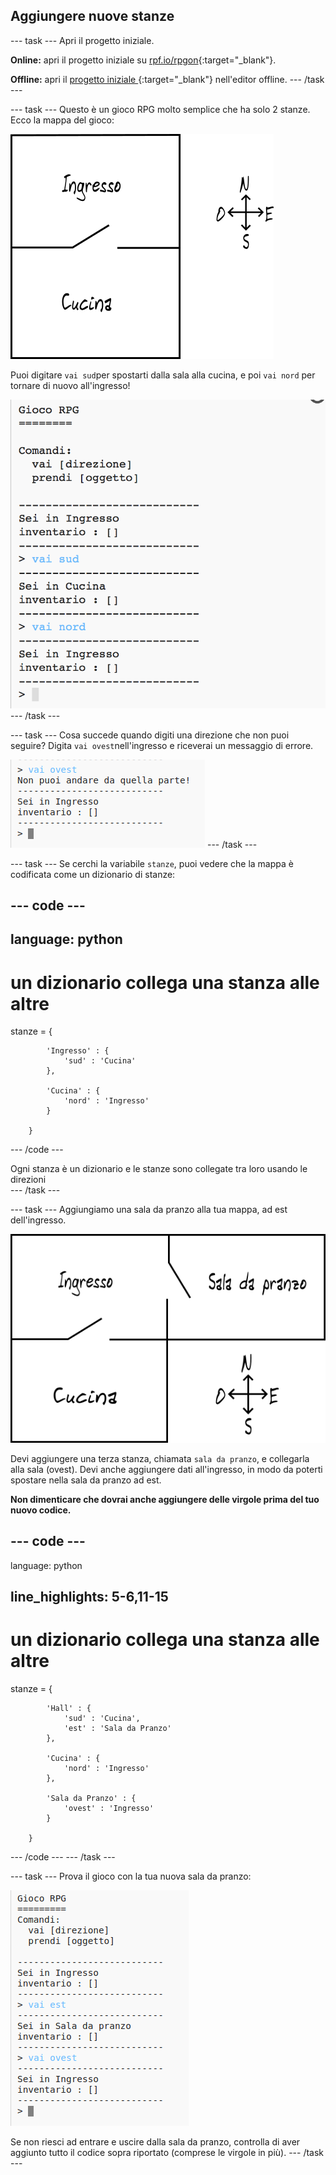 ## Aggiungere nuove stanze

\--- task \--- Apri il progetto iniziale.

**Online:** apri il progetto iniziale su [rpf.io/rpgon](http://rpf.io/rpgon){:target="_blank"}.

**Offline:** apri il [progetto iniziale ](http://rpf.io/p/en/rpg-go){:target="_blank"} nell'editor offline. \--- /task \---

\--- task \--- Questo è un gioco RPG molto semplice che ha solo 2 stanze. Ecco la mappa del gioco:

![screenshot](images/rpg-map1.png)

Puoi digitare `vai sud`per spostarti dalla sala alla cucina, e poi `vai nord` per tornare di nuovo all'ingresso!

![screenshot](images/rpg-controls.png) \--- /task \---

\--- task \--- Cosa succede quando digiti una direzione che non puoi seguire? Digita `vai ovest`nell'ingresso e riceverai un messaggio di errore.

![screenshot](images/rpg-error.png) \--- /task \---

\--- task \--- Se cerchi la variabile `stanze`, puoi vedere che la mappa è codificata come un dizionario di stanze:

## \--- code \---

## language: python

# un dizionario collega una stanza alle altre

stanze = {

            'Ingresso' : {
                'sud' : 'Cucina'
            },
    
            'Cucina' : {
                'nord' : 'Ingresso'
            }
    
        }
    

\--- /code \---

Ogni stanza è un dizionario e le stanze sono collegate tra loro usando le direzioni   
\--- /task \---

\--- task \--- Aggiungiamo una sala da pranzo alla tua mappa, ad est dell'ingresso.

![screenshot](images/rpg-dining.png)

Devi aggiungere una terza stanza, chiamata `sala da pranzo`, e collegarla alla sala (ovest). Devi anche aggiungere dati all'ingresso, in modo da poterti spostare nella sala da pranzo ad est.

**Non dimenticare che dovrai anche aggiungere delle virgole prima del tuo nuovo codice.**

## \--- code \---

language: python

## line_highlights: 5-6,11-15

# un dizionario collega una stanza alle altre

stanze = {

            'Hall' : {
                'sud' : 'Cucina',
                'est' : 'Sala da Pranzo'
            },
    
            'Cucina' : {
                'nord' : 'Ingresso'
            },
    
            'Sala da Pranzo' : {
                'ovest' : 'Ingresso'
            }
    
        }
    

\--- /code \--- \--- /task \---

\--- task \--- Prova il gioco con la tua nuova sala da pranzo:

![screenshot](images/rpg-dining-test.png)

Se non riesci ad entrare e uscire dalla sala da pranzo, controlla di aver aggiunto tutto il codice sopra riportato (comprese le virgole in più). \--- /task \---